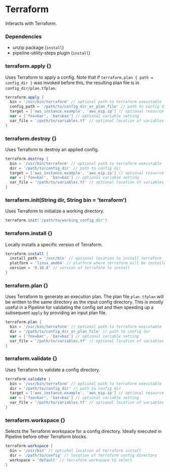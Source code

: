 # Terraform

Interacts with Terraform.

### Dependencies

- unzip package (`install`)
- pipeline-utility-steps plugin (`install`)

### terraform.apply {}
Uses Terraform to apply a config. Note that if `terraform.plan { path = config_dir }` was invoked before this, the resulting plan file is in `config_dir/plan.tfplan`.

```groovy
terraform.apply {
  bin = '/usr/bin/terraform' // optional path to terraform executable
  config_path = '/path/to/config_dir_or_plan_file' // path to config dir or plan file
  target = ['aws_instance.example', 'aws_eip.ip'] // optional resource targets
  var = ['foo=bar', 'bar=baz'] // optional variable setting
  var_file = '/path/to/variables.tf' // optional location of variables file
}
```

### terraform.destroy {}
Uses Terraform to destroy an applied config.

```groovy
terraform.destroy {
  bin = '/usr/bin/terraform' // optional path to terraform executable
  dir = '/path/to/config_dir' // path to config dir
  target = ['aws_instance.example', 'aws_eip.ip'] // optional resource targets
  var = ['foo=bar', 'bar=baz'] // optional variable setting
  var_file = '/path/to/variables.tf' // optional location of variables file
}
```

### terraform.init(String dir, String bin = 'terraform')
Uses Terraform to initialize a working directory.

```groovy
terraform.init('/path/to/working_config_dir')
```

### terraform.install {}
Locally installs a specific version of Terraform.

```groovy
terraform.install {
  install_path = '/usr/bin' // optional location to install terraform
  platform = 'linux_amd64' // platform where terraform will be installed
  version = '0.10.8' // version of terraform to install
}
```

### terraform.plan {}
Uses Terraform to generate an execution plan. The plan file `plan.tfplan` will be written to the same directory as the input config directory. This is mostly useful in a Pipeline for validating the config set and then speeding up a subsequent `apply` by providing an input plan file.

```groovy
terraform.plan {
  bin = '/usr/bin/terraform' // optional path to terraform executable
  dir = '/path/to/config_dir_or_plan_file' // path to config dir
  var = ['foo=bar', 'bar=baz'] // optional variable setting
  var_file = '/path/to/variables.tf' // optional location of variables file
}
```

### terraform.validate {}
Uses Terraform to validate a config directory.

```groovy
terraform.validate {
  bin = '/usr/bin/terraform' // optional path to terraform executable
  dir = '/path/to/config_dir' // path to config dir
  target = ['aws_instance.example', 'aws_eip.ip'] // optional resource targets
  var = ['foo=bar', 'bar=baz'] // optional variable setting
  var_file = '/path/to/variables.tf' // optional location of variables file
}
```

### terraform.workspace {}
Selects the Terraform workspace for a config directory. Ideally executed in Pipeline before other Terraform blocks.

```groovy
terraform.workspace {
  bin = '/usr/bin' // optional location of terraform install
  dir = '/path/to/config' // location of terraform config directory
  workspace = 'default' // terraform workspace to select
}
```
